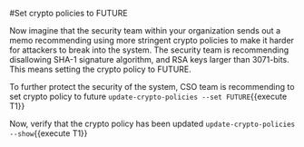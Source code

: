 ﻿#Set crypto policies to FUTURE

Now imagine that the security team within your organization sends out a memo recommending using more stringent crypto policies to make it harder for attackers to break into the system. The security team is recommending disallowing SHA-1 signature algorithm, and RSA keys larger than 3071-bits. This means setting the crypto policy to FUTURE.

To further protect the security of the system, CSO team is recommending to set crypto policy to future
`update-crypto-policies --set FUTURE`{{execute T1}}

Now, verify that the crypto policy has been updated
`update-crypto-policies --show`{{execute T1}}

